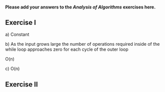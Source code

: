 #### Please add your answers to the ***Analysis of  Algorithms*** exercises here.

## Exercise I

a)
Constant

b)
As the input grows large the number of operations required inside of the while loop approaches zero for each cycle of the outer loop

O(n)

c)
O(n)
## Exercise II


